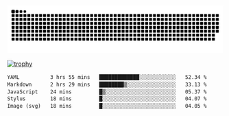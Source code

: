 ﻿<picture>
  <source media="(prefers-color-scheme: dark)" srcset="https://raw.githubusercontent.com/Ainavo/Ainavo/output/github-contribution-grid-snake-dark.svg">
  <source media="(prefers-color-scheme: light)" srcset="https://raw.githubusercontent.com/Ainavo/Ainavo/output/github-contribution-grid-snake.svg">
  <img alt="github contribution grid snake animation" src="https://raw.githubusercontent.com/Ainavo/Ainavo/output/github-contribution-grid-snake.svg">
</picture>

[![trophy](https://github-profile-trophy.vercel.app/?username=Ainavo)](https://github.com/ryo-ma/github-profile-trophy)

<!--START_SECTION:waka-->

```txt
YAML          3 hrs 55 mins   █████████████░░░░░░░░░░░░   52.34 %
Markdown      2 hrs 29 mins   ████████▒░░░░░░░░░░░░░░░░   33.13 %
JavaScript    24 mins         █▒░░░░░░░░░░░░░░░░░░░░░░░   05.37 %
Stylus        18 mins         █░░░░░░░░░░░░░░░░░░░░░░░░   04.07 %
Image (svg)   18 mins         █░░░░░░░░░░░░░░░░░░░░░░░░   04.05 %
```

<!--END_SECTION:waka-->


